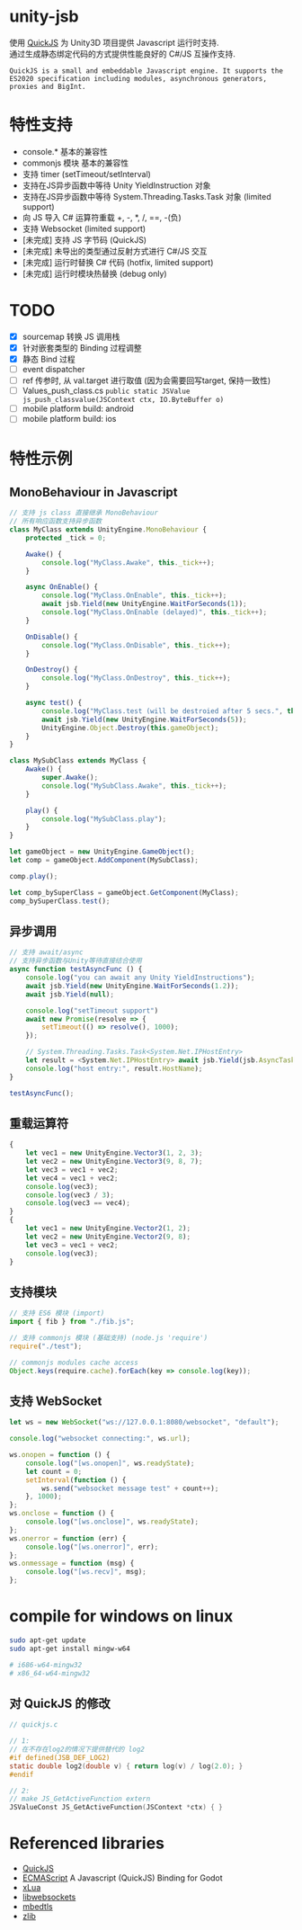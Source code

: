 # unity-jsb

使用 [QuickJS](https://bellard.org/quickjs/) 为 Unity3D 项目提供 Javascript 运行时支持.  <br/>
通过生成静态绑定代码的方式提供性能良好的 C#/JS 互操作支持.

```text
QuickJS is a small and embeddable Javascript engine. It supports the ES2020 specification including modules, asynchronous generators, proxies and BigInt. 
```

# 特性支持
* console.* 基本的兼容性 
* commonjs 模块 基本的兼容性 
* 支持 timer (setTimeout/setInterval)
* 支持在JS异步函数中等待 Unity YieldInstruction 对象
* 支持在JS异步函数中等待 System.Threading.Tasks.Task 对象 (limited support)
* 向 JS 导入 C# 运算符重载 +, -, *, /, ==, -(负)
* 支持 Websocket (limited support)
* [未完成] 支持 JS 字节码 (QuickJS)
* [未完成] 未导出的类型通过反射方式进行 C#/JS 交互
* [未完成] 运行时替换 C# 代码 (hotfix, limited support)
* [未完成] 运行时模块热替换 (debug only)

# TODO
* [X] sourcemap 转换 JS 调用栈
* [X] 针对嵌套类型的 Binding 过程调整
* [X] 静态 Bind 过程
* [ ] event dispatcher
* [ ] ref 传参时, 从 val.target 进行取值 (因为会需要回写target, 保持一致性)
* [ ] Values_push_class.cs ```public static JSValue js_push_classvalue(JSContext ctx, IO.ByteBuffer o)```
* [ ] mobile platform build: android
* [ ] mobile platform build: ios

# 特性示例

## MonoBehaviour in Javascript
```ts
// 支持 js class 直接继承 MonoBehaviour 
// 所有响应函数支持异步函数
class MyClass extends UnityEngine.MonoBehaviour {
    protected _tick = 0;

    Awake() {
        console.log("MyClass.Awake", this._tick++);
    }

    async OnEnable() {
        console.log("MyClass.OnEnable", this._tick++);
        await jsb.Yield(new UnityEngine.WaitForSeconds(1));
        console.log("MyClass.OnEnable (delayed)", this._tick++);
    }

    OnDisable() {
        console.log("MyClass.OnDisable", this._tick++);
    }

    OnDestroy() {
        console.log("MyClass.OnDestroy", this._tick++);
    }

    async test() {
        console.log("MyClass.test (will be destroied after 5 secs.", this.transform);
        await jsb.Yield(new UnityEngine.WaitForSeconds(5));
        UnityEngine.Object.Destroy(this.gameObject);
    }
}

class MySubClass extends MyClass {
    Awake() {
        super.Awake();
        console.log("MySubClass.Awake", this._tick++);
    }

    play() {
        console.log("MySubClass.play");
    }
}

let gameObject = new UnityEngine.GameObject();
let comp = gameObject.AddComponent(MySubClass);

comp.play();

let comp_bySuperClass = gameObject.GetComponent(MyClass);
comp_bySuperClass.test();

```

## 异步调用
```ts
// 支持 await/async
// 支持异步函数与Unity等待直接结合使用
async function testAsyncFunc () {
    console.log("you can await any Unity YieldInstructions");
    await jsb.Yield(new UnityEngine.WaitForSeconds(1.2));
    await jsb.Yield(null);

    console.log("setTimeout support")
    await new Promise(resolve => {
        setTimeout(() => resolve(), 1000);    
    });

    // System.Threading.Tasks.Task<System.Net.IPHostEntry>
    let result = <System.Net.IPHostEntry> await jsb.Yield(jsb.AsyncTaskTest.GetHostEntryAsync("www.baidu.com"));
    console.log("host entry:", result.HostName);
}

testAsyncFunc();
```

## 重载运算符
```ts
{
    let vec1 = new UnityEngine.Vector3(1, 2, 3);
    let vec2 = new UnityEngine.Vector3(9, 8, 7);
    let vec3 = vec1 + vec2;
    let vec4 = vec1 + vec2;
    console.log(vec3);
    console.log(vec3 / 3);
    console.log(vec3 == vec4);
}
{
    let vec1 = new UnityEngine.Vector2(1, 2);
    let vec2 = new UnityEngine.Vector2(9, 8);
    let vec3 = vec1 + vec2;
    console.log(vec3);
}
```

## 支持模块

```ts
// 支持 ES6 模块 (import)
import { fib } from "./fib.js";

// 支持 commonjs 模块 (基础支持) (node.js 'require')
require("./test");

// commonjs modules cache access
Object.keys(require.cache).forEach(key => console.log(key));
```

## 支持 WebSocket

```ts
let ws = new WebSocket("ws://127.0.0.1:8080/websocket", "default");

console.log("websocket connecting:", ws.url);

ws.onopen = function () {
    console.log("[ws.onopen]", ws.readyState);
    let count = 0;
    setInterval(function () {
        ws.send("websocket message test" + count++);
    }, 1000);
};
ws.onclose = function () {
    console.log("[ws.onclose]", ws.readyState);
};
ws.onerror = function (err) {
    console.log("[ws.onerror]", err);
};
ws.onmessage = function (msg) {
    console.log("[ws.recv]", msg);
};
```

# compile for windows on linux

```sh
sudo apt-get update
sudo apt-get install mingw-w64

# i686-w64-mingw32
# x86_64-w64-mingw32
```

## 对 QuickJS 的修改
```c
// quickjs.c

// 1: 
// 在不存在log2的情况下提供替代的 log2 
#if defined(JSB_DEF_LOG2)
static double log2(double v) { return log(v) / log(2.0); }
#endif

// 2:
// make JS_GetActiveFunction extern
JSValueConst JS_GetActiveFunction(JSContext *ctx) { }

```

# Referenced libraries

* [QuickJS](https://bellard.org/quickjs/)
* [ECMAScript](https://github.com/Geequlim/ECMAScript.git) A Javascript (QuickJS) Binding for Godot 
* [xLua](https://github.com/Tencent/xLua)
* [libwebsockets](https://github.com/warmcat/libwebsockets)
* [mbedtls](https://github.com/ARMmbed/mbedtls)
* [zlib](https://zlib.net/)
